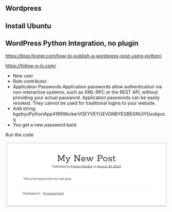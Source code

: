 ## Wordpress

## Install Ubuntu

## WordPress Python Integration, no plugin

https://blog.finxter.com/how-to-publish-a-wordpress-post-using-python/

https://follow-e-lo.com/

* New user
* Role contributor
* Application Passwords
Application passwords allow authentication via non-interactive systems, such as XML-RPC or the REST API, without providing your actual password. Application passwords can be easily revoked. They cannot be used for traditional logins to your website. 
* Add string: bgebyuPythonApp4189WorkerVGEYVEYUEVGNBYEGBEGNUIYGxokpocq
* You get a new password back

Run the code

![Python post](https://github.com/spawnmarvel/quickguides/blob/main/wordpress/python.jpg)